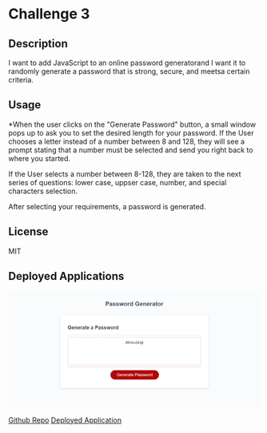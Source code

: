 # Challenge 3
## Description
I want to add JavaScript to an online password generatorand I want it to randomly generate a password that is strong, secure, and meetsa certain criteria.

## Usage
*When the user clicks on the "Generate Password" button, a small window pops up to ask you to set the desired length for your password. If the User chooses a letter instead of a number between 8 and 128, they will see a prompt stating that a number must be selected and send you right back to where you started. 

If the User selects a number between 8-128, they are taken to the next series of questions: lower case, uppser case, number, and special characters selection. 

After selecting your requirements, a password is generated. 

## License
MIT

## Deployed Applications

![portfolio](./assets/images/Challenge-3%20screenshot.png)

[Github Repo](https://github.com/Ale-Miret/challenge-3-)                                                                                                             [Deployed Application](https://ale-miret.github.io/challenge-3-gen/)